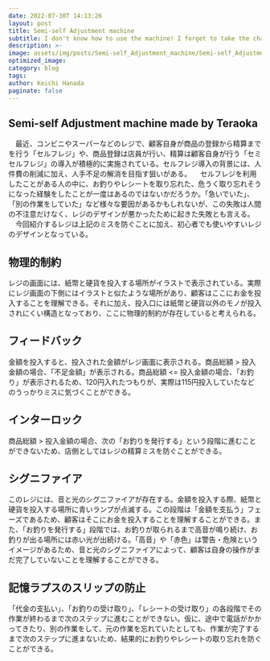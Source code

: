 ```yaml
---
date: 2022-07-30T 14:13:26
layout: post
title: Semi-self Adjustment machine
subtitle: I don't know how to use the machine! I forget to take the change..." Here is a good news for you!
description: >-
image: assets/img/posts/Semi-self_Adjustment_machine/Semi-self_Adjustment_machine.jpg
optimized_image: 
category: blog
tags: 
author: Keichi Hanada
paginate: false
---
```


## Semi-self Adjustment machine made by Teraoka

　最近、コンビニやスーパーなどのレジで、顧客自身が商品の登録から精算までを行う「セルフレジ」や、商品登録は店員が行い、精算は顧客自身が行う「セミセルフレジ」の導入が積極的に実施されている。セルフレジ導入の背景には、人件費の削減に加え、人手不足の解消を目指す狙いがある。
　セルフレジを利用したことがある人の中に、お釣りやレシートを取り忘れた、危うく取り忘れそうになった経験をしたことが一度はあるのではないかだろうか。「急いでいた」、「別の作業をしていた」など様々な要因があるかもしれないが、この失敗は人間の不注意だけなく、レジのデザインが悪かったために起きた失敗とも言える。
　今回紹介するレジは上記のミスを防ぐことに加え、初心者でも使いやすいレジのデザインとなっている。

## 物理的制約

レジの画面には、紙幣と硬貨を投入する場所がイラストで表示されている。実際にレジ画面の下側にはイラストと似たような場所があり、顧客はここにお金を投入することを理解できる。それに加え、投入口には紙幣と硬貨以外のモノが投入されにくい構造となっており、ここに物理的制約が存在していると考えられる。

## フィードバック

金額を投入すると、投入された金額がレジ画面に表示される。商品総額 > 投入金額の場合、「不足金額」が表示される。商品総額 <= 投入金額の場合、「お釣り」が表示されるため、120円入れたつもりが、実際は115円投入していたなどのうっかりミスに気づくことができる。

## インターロック

商品総額 > 投入金額の場合、次の「お釣りを発行する」という段階に進むことができないため、店側としてはレジの精算ミスを防ぐことができる。

## シグニファイア

このレジには、音と光のシグニファイアが存在する。金額を投入する際、紙幣と硬貨を投入する場所に青いランプが点滅する。この段階は「金額を支払う」フェーズであるため、顧客はそこにお金を投入することを理解することができる。また、「お釣りを発行する」段階では、お釣りが取られるまで高音が鳴り続け、お釣りが出る場所には赤い光が出続ける。「高音」や「赤色」は警告・危険というイメージがあるため、音と光のシグニファイアによって、顧客は自身の操作がまだ完了していないことを理解することができる。

## 記憶ラプスのスリップの防止

「代金の支払い」、「お釣りの受け取り」、「レシートの受け取り」の各段階でその作業が終わるまで次のステップに進むことができない。仮に、途中で電話がかかってきたり、別の作業をして、元の作業を忘れていたとしても、作業が完了するまで次のステップに進まないため、結果的にお釣りやレシートの取り忘れを防ぐことができる。
